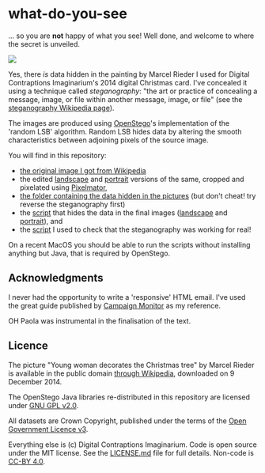 what-do-you-see
===============

... so you are **not** happy of what you see! Well done, and welcome to where the secret is unveiled.

![](http://digital-contraptions-imaginarium.github.io/what-do-you-see/Decoration_du_sapin_de_Noel_landscape_wdys.png)

Yes, there *is* data hidden in the painting by Marcel Rieder I used for Digital Contraptions Imaginarium's 2014 digital Christmas card. I've concealed it using a technique called *steganography*: "the art or practice of concealing a message, image, or file within another message, image, or file" (see the [steganography Wikipedia page](http://en.wikipedia.org/wiki/Steganography)).

The images are produced using [OpenStego](http://www.openstego.info/)'s implementation of the 'random LSB' algorithm. Random LSB hides data by altering the smooth characteristics between adjoining pixels of the source image.

You will find in this repository:
- [the original image I got from Wikipedia](Decoration_du_sapin_de_Noel_original.jpg)
- the edited [landscape](Decoration_du_sapin_de_Noel_landscape.pxm) and [portrait](Decoration_du_sapin_de_Noel_portrait.pxm) versions of the same, cropped and pixelated using [Pixelmator](http://www.pixelmator.com/),
- [the folder containing the data hidden in the pictures](source-data) (but don't cheat! try reverse the steganography first)
- the [script](embed.sh) that hides the data in the final images ([landscape](http://digital-contraptions-imaginarium.github.io/what-do-you-see/Decoration_du_sapin_de_Noel_landscape_wdys.png) and [portrait](http://digital-contraptions-imaginarium.github.io/what-do-you-see/Decoration_du_sapin_de_Noel_portrait_wdys.png)), and 
- the [script](test.sh) I used to check that the steganography was working for real!

On a recent MacOS you should be able to run the scripts without installing anything but Java, that is required by OpenStego.

## Acknowledgments 
I never had the opportunity to write a 'responsive' HTML email. I've used the great guide published by [Campaign Monitor](https://www.campaignmonitor.com/guides/mobile/) as my reference.

OH Paola was instrumental in the finalisation of the text.

## Licence
The picture "Young woman decorates the Christmas tree" by Marcel Rieder is available in the public domain [through Wikipedia](http://en.wikipedia.org/wiki/Christmas_tree#mediaviewer/File:D%C3%A9coration_du_sapin_de_No%C3%ABl.jpg), downloaded on 9 December 2014.

The OpenStego Java libraries re-distributed in this repository are licensed under [GNU GPL v2.0](openstego-0.6.1/LICENSE). 

All datasets are Crown Copyright, published under the terms of the [Open Government Licence v3](http://www.nationalarchives.gov.uk/doc/open-government-licence/version/3/).

Everything else is (c) Digital Contraptions Imaginarium. Code is open source under the MIT license. See the [LICENSE.md](LICENSE.md) file for full details. Non-code is [CC-BY 4.0](https://creativecommons.org/licenses/by/4.0/).
